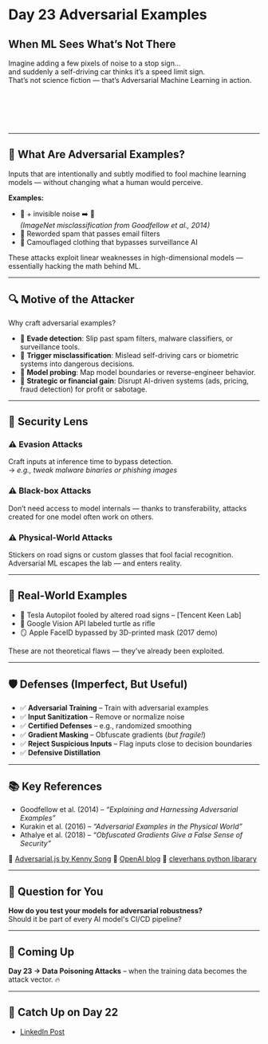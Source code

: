 # Day 23 Adversarial Examples

## When ML Sees What’s Not There

Imagine adding a few pixels of noise to a stop sign…  
and suddenly a self-driving car thinks it’s a speed limit sign.  
That’s not science fiction — that’s Adversarial Machine Learning in action.

<div><figure><img src="images/day23-1-poster.jpg" alt=""><figcaption></figcaption></figure> <figure><img src="images/day23-2-poster.jpg" alt=""><figcaption></figcaption></figure> <figure><img src="images/day23-3-poster.png" alt=""><figcaption></figcaption></figure> <figure><img src="images/day23-4-poster.png" alt=""><figcaption></figcaption></figure> <figure><img src="images/day23-5-poster.png" alt=""><figcaption></figcaption></figure><figure><img src="images/day23-6-poster.png" alt=""><figcaption></figcaption></figure></div>

---

## 🎯 What Are Adversarial Examples?

Inputs that are intentionally and subtly modified to fool machine learning models — without changing what a human would perceive.

**Examples:**

- 🐼 + invisible noise ➡️ 🦍  
  *(ImageNet misclassification from Goodfellow et al., 2014)*
- 📝 Reworded spam that passes email filters
- 📸 Camouflaged clothing that bypasses surveillance AI

These attacks exploit linear weaknesses in high-dimensional models — essentially hacking the math behind ML.

---

## 🔍 Motive of the Attacker

Why craft adversarial examples?

- 🎯 **Evade detection**: Slip past spam filters, malware classifiers, or surveillance tools.
- 🎯 **Trigger misclassification**: Mislead self-driving cars or biometric systems into dangerous decisions.
- 🎯 **Model probing**: Map model boundaries or reverse-engineer behavior.
- 🎯 **Strategic or financial gain**: Disrupt AI-driven systems (ads, pricing, fraud detection) for profit or sabotage.

---

## 🔐 Security Lens

### ⚠️ Evasion Attacks

Craft inputs at inference time to bypass detection.  
→ *e.g., tweak malware binaries or phishing images*

### ⚠️ Black-box Attacks

Don’t need access to model internals — thanks to transferability, attacks created for one model often work on others.

### ⚠️ Physical-World Attacks

Stickers on road signs or custom glasses that fool facial recognition.  
Adversarial ML escapes the lab — and enters reality.

---

## 🧪 Real-World Examples

- 🔧 Tesla Autopilot fooled by altered road signs – [Tencent Keen Lab]
- 🐢 Google Vision API labeled turtle as rifle
- 🪞 Apple FaceID bypassed by 3D-printed mask (2017 demo)

These are not theoretical flaws — they’ve already been exploited.

---

## 🛡 Defenses (Imperfect, But Useful)

- ✅ **Adversarial Training** – Train with adversarial examples  
- ✅ **Input Sanitization** – Remove or normalize noise  
- ✅ **Certified Defenses** – e.g., randomized smoothing  
- ✅ **Gradient Masking** – Obfuscate gradients (*but fragile!*)  
- ✅ **Reject Suspicious Inputs** – Flag inputs close to decision boundaries  
- ✅ **Defensive Distillation**

---

## 📚 Key References

- Goodfellow et al. (2014) – *“Explaining and Harnessing Adversarial Examples”*
- Kurakin et al. (2016) – *“Adversarial Examples in the Physical World”*
- Athalye et al. (2018) – *“Obfuscated Gradients Give a False Sense of Security”*

🔗 [Adversarial.js by Kenny Song](https://kennysong.github.io/adversarial.js/)
🔗 [OpenAI blog](https://openai.com/index/attacking-machine-learning-with-adversarial-examples/)
🔗 [cleverhans python libarary](https://github.com/cleverhans-lab/cleverhans?tab=readme-ov-file)

---

## 💬 Question for You

**How do you test your models for adversarial robustness?**  
Should it be part of every AI model's CI/CD pipeline?

---

## 📅 Coming Up

**Day 23 → Data Poisoning Attacks** – when the training data becomes the attack vector. 🔥

---

## 🔗 Catch Up on Day 22

- [LinkedIn Post](https://www.linkedin.com/posts/mohd--arif_100daysofaisec-100daysofaisec-aisecurity-activity-7328488388116774915-AdyP)

